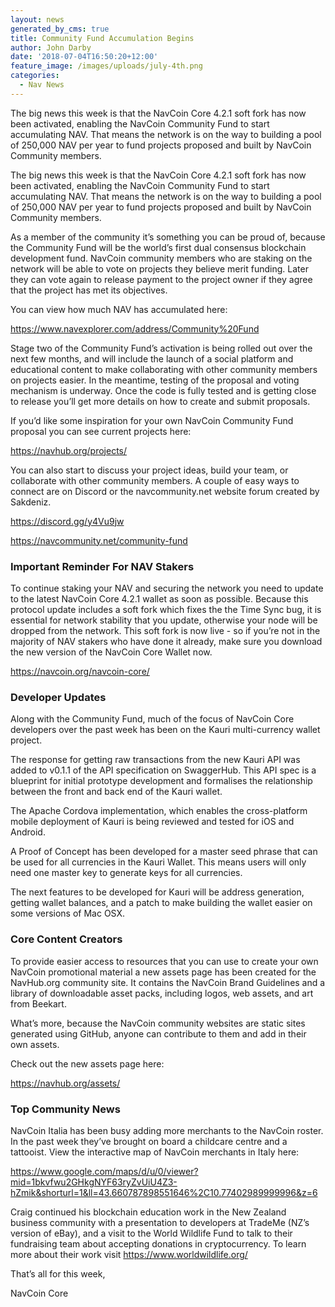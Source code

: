 ```yaml
---
layout: news
generated_by_cms: true
title: Community Fund Accumulation Begins
author: John Darby
date: '2018-07-04T16:50:20+12:00'
feature_image: /images/uploads/july-4th.png
categories:
  - Nav News
---
```

The big news this week is that the NavCoin Core 4.2.1 soft fork has now been activated, enabling the NavCoin Community Fund to start accumulating NAV. That means the network is on the way to building a pool of 250,000 NAV per year to fund projects proposed and built by NavCoin Community members. 

The big news this week is that the NavCoin Core 4.2.1 soft fork has now been activated, enabling the NavCoin Community Fund to start accumulating NAV. That means the network is on the way to building a pool of 250,000 NAV per year to fund projects proposed and built by NavCoin Community members. 

As a member of the community it’s something you can be proud of, because the Community Fund will be the world’s first dual consensus blockchain development fund. NavCoin community members who are staking on the network will be able to vote on projects they believe merit funding. Later they can vote again to release payment to the project owner if they agree that the project has met its objectives.

You can view how much NAV has accumulated here:

<https://www.navexplorer.com/address/Community%20Fund>

Stage two of the Community Fund’s activation is being rolled out over the next few months, and will include the launch of a social platform and educational content to make collaborating with other community members on projects easier. In the meantime, testing of the proposal and voting mechanism is underway. Once the code is fully tested and is getting close to release you’ll get more details on how to create and submit proposals.

If you’d like some inspiration for your own NavCoin Community Fund proposal you can see current projects here:


<https://navhub.org/projects/>

You can also start to discuss your project ideas, build your team, or collaborate with other community members. A couple of easy ways to connect are on Discord or the navcommunity.net website forum created by Sakdeniz.

<https://discord.gg/y4Vu9jw>

<https://navcommunity.net/community-fund>

### Important Reminder For NAV Stakers

To continue staking your NAV and securing the network you need to update to the latest NavCoin Core 4.2.1 wallet as soon as possible. Because this protocol update includes a soft fork which fixes the the Time Sync bug, it is essential for network stability that you update, otherwise your node will be dropped from the network. This soft fork is now live - so if you’re not in the majority of NAV stakers who have done it already, make sure you download the new version of the NavCoin Core Wallet now.

 <https://navcoin.org/navcoin-core/>

 ### Developer Updates 

Along with the Community Fund, much of the focus of NavCoin Core developers over the past week has been on the Kauri multi-currency wallet project.

The response for getting raw transactions from the new Kauri API was added to v0.1.1 of the API specification on SwaggerHub. This API spec is a blueprint for initial prototype development and formalises the relationship between the front and back end of the Kauri wallet. 

The Apache Cordova implementation, which enables the cross-platform mobile deployment of Kauri is being reviewed and tested for iOS and Android.

A Proof of Concept has been developed for a master seed phrase that can be used for all currencies in the Kauri Wallet. This means users will only need one master key to generate keys for all currencies.

The next features to be developed for Kauri will be address generation, getting wallet balances, and a patch to make building the wallet easier on some versions of Mac OSX.

### Core Content Creators
 
To provide easier access to resources that you can use to create your own NavCoin promotional material a new assets page has been created for the NavHub.org community site. It contains the NavCoin Brand Guidelines and a library of downloadable asset packs, including logos, web assets, and art from Beekart. 

What’s more, because the NavCoin community websites are static sites generated using GitHub, anyone can contribute to them and add in their own assets. 

Check out the new assets page here:

<https://navhub.org/assets/> 

### Top Community News

NavCoin Italia has been busy adding more merchants to the NavCoin roster. In the past week they’ve brought on board a childcare centre and a tattooist. View the interactive map of NavCoin merchants in Italy here:

<https://www.google.com/maps/d/u/0/viewer?mid=1bkvfwu2GHkgNYF63ryZvUiU4Z3-hZmik&shorturl=1&ll=43.660787898551646%2C10.77402989999996&z=6>

Craig continued his blockchain education work in the New Zealand business community with a presentation to developers at TradeMe (NZ’s version of eBay), and a visit to the World Wildlife Fund to talk to their fundraising team about accepting donations in cryptocurrency. To learn more about their work visit <https://www.worldwildlife.org/>

That’s all for this week,

NavCoin Core
